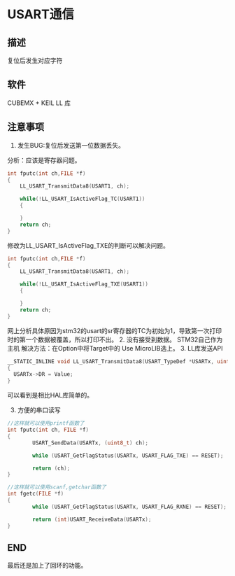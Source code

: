# USART通信

## 描述

复位后发生对应字符

## 软件

CUBEMX + KEIL
LL 库

## 注意事项

1. 发生BUG:复位后发送第一位数据丢失。

分析：应该是寄存器问题。

```C
int fputc(int ch,FILE *f)
{
	LL_USART_TransmitData8(USART1, ch);

	while(!LL_USART_IsActiveFlag_TC(USART1))
	{

	}
	return ch;
}
```

修改为LL_USART_IsActiveFlag_TXE的判断可以解决问题。

```C
int fputc(int ch,FILE *f)
{
	LL_USART_TransmitData8(USART1, ch);

	while(!LL_USART_IsActiveFlag_TXE(USART1))
	{

	}
	return ch;
}
```

网上分析具体原因为stm32的usart的sr寄存器的TC为初始为1，导致第一次打印时的第一个数据被覆盖，所以打印不出。
2. 没有接受到数据。
STM32自己作为主机
解决方法：在Option中将Target中的 Use MicroLIB选上。
3. LL库发送API

```C
__STATIC_INLINE void LL_USART_TransmitData8(USART_TypeDef *USARTx, uint8_t Value)
{
  USARTx->DR = Value;
}
```

可以看到是相比HAL库简单的。

3. 方便的串口读写

```c
//这样就可以使用printf函数了
int fputc(int ch, FILE *f)
{
		USART_SendData(USARTx, (uint8_t) ch);

		while (USART_GetFlagStatus(USARTx, USART_FLAG_TXE) == RESET);

		return (ch);
}

//这样就可以使用scanf,getchar函数了
int fgetc(FILE *f)
{
		while (USART_GetFlagStatus(USARTx, USART_FLAG_RXNE) == RESET);

		return (int)USART_ReceiveData(USARTx);
}

```

## END

最后还是加上了回环的功能。

